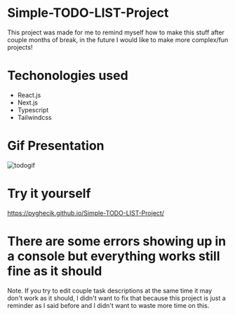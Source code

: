 # Simple-TODO-LIST-Project
 This project was made for me to remind myself how to make this stuff after couple months
 of break, in the future I would like to make more complex/fun projects!
 # Techonologies used
 - React.js
 - Next.js
 - Typescript
 - Tailwindcss 
# Gif Presentation
![todogif](https://github.com/pyghecik/Simple-TODO-LIST-Project/assets/127633002/83023a8e-7722-40e2-a957-23b8acfc42c9)
# Try it yourself
 https://pyghecik.github.io/Simple-TODO-LIST-Project/
# There are some errors showing up in a console but everything works still fine as it should
Note. If you try to edit couple task descriptions at the same time it may don't work as it should, I didn't want to
fix that because this project is just a reminder as I said before and I didn't want to waste more time
on this.
